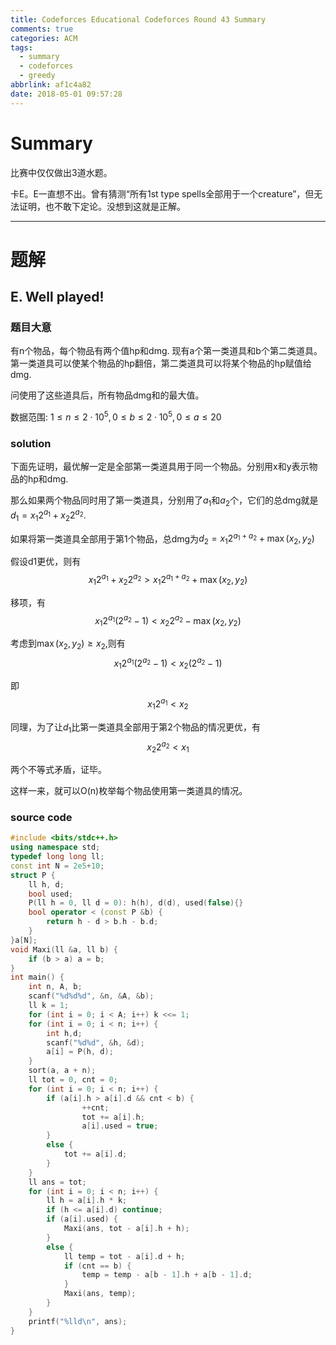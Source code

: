 ```yaml
---
title: Codeforces Educational Codeforces Round 43 Summary
comments: true
categories: ACM
tags:
  - summary
  - codeforces
  - greedy
abbrlink: af1c4a82
date: 2018-05-01 09:57:28
---
```

# Summary

比赛中仅仅做出3道水题。

卡E。E一直想不出。曾有猜测“所有1st type spells全部用于一个creature”，但无法证明，也不敢下定论。没想到这就是正解。




--------


# 题解

## E. Well played!
### 题目大意
有n个物品，每个物品有两个值hp和dmg. 现有a个第一类道具和b个第二类道具。第一类道具可以使某个物品的hp翻倍，第二类道具可以将某个物品的hp赋值给dmg.

问使用了这些道具后，所有物品dmg和的最大值。

数据范围: $1\leq n\leq2\cdot10^5,0\leq b\leq2\cdot10^5,0\leq a\leq 20$


### solution
下面先证明，最优解一定是全部第一类道具用于同一个物品。分别用x和y表示物品的hp和dmg.

那么如果两个物品同时用了第一类道具，分别用了$a_1$和$a_2$个，它们的总dmg就是$d_1 = {x_1}2^{a_1}+{x_2}2^{a_2}$.

如果将第一类道具全部用于第1个物品，总dmg为$d_2={x_1}2^{a_1+a_2}+\max(x_2, y_2)$

假设d1更优，则有$${x_1}2^{a_1}+{x_2}2^{a_2} > {x_1}2^{a_1+a_2}+\max(x_2, y_2)$$

移项，有$${x_1}2^{a_1}(2^{a_2}-1) < {x_2}2^{a_2} - \max(x_2, y_2)$$

考虑到$\max(x_2, y_2) \geq x_2$,则有$${x_1}2^{a_1}(2^{a_2}-1) < {x_2}(2^{a_2}-1)$$

即$${x_1}2^{a_1}< {x_2}$$

同理，为了让$d_1$比第一类道具全部用于第2个物品的情况更优，有
$${x_2}2^{a_2}< {x_1}$$

两个不等式矛盾，证毕。

这样一来，就可以O(n)枚举每个物品使用第一类道具的情况。

### source code
```c++
#include <bits/stdc++.h>
using namespace std;
typedef long long ll;
const int N = 2e5+10;
struct P {
    ll h, d;
    bool used;
    P(ll h = 0, ll d = 0): h(h), d(d), used(false){}
    bool operator < (const P &b) {
        return h - d > b.h - b.d;
    }
}a[N];
void Maxi(ll &a, ll b) {
    if (b > a) a = b;
}
int main() {
    int n, A, b;
    scanf("%d%d%d", &n, &A, &b);
    ll k = 1;
    for (int i = 0; i < A; i++) k <<= 1;
    for (int i = 0; i < n; i++) {
        int h,d;
        scanf("%d%d", &h, &d);
        a[i] = P(h, d);
    }
    sort(a, a + n);
    ll tot = 0, cnt = 0;
    for (int i = 0; i < n; i++) {
        if (a[i].h > a[i].d && cnt < b) {
                ++cnt;
                tot += a[i].h;
                a[i].used = true;
        }
        else {
            tot += a[i].d;
        }
    }
    ll ans = tot;
    for (int i = 0; i < n; i++) {
        ll h = a[i].h * k;
        if (h <= a[i].d) continue;
        if (a[i].used) {
            Maxi(ans, tot - a[i].h + h);
        }
        else {
            ll temp = tot - a[i].d + h;
            if (cnt == b) {
                temp = temp - a[b - 1].h + a[b - 1].d;
            }
            Maxi(ans, temp);
        }
    }
    printf("%lld\n", ans);
}

```